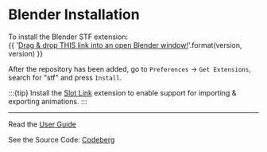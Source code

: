 # Blender Installation

To install the Blender STF extension:<br>
{{ '<a class="drag-button" href="https://github.com/emperorofmars/stf_blender/releases/download/v{}/stf_blender-{}.zip?repository=https://blender.stfform.at&blender_version_min=4.4.0"><span>Drag & drop THIS link into an open Blender window!</span></a>'.format(version, version) }}

After the repository has been added, go to `Preferences` → `Get Extensions`, search for "stf" and press `Install`. 

:::{tip}
Install the [Slot Link](https://extensions.blender.org/add-ons/slot-link/) extension to enable support for importing & exporting animations.
:::

---

Read the [User Guide](../guides/blender/blender.md)

See the Source Code: [Codeberg](https://codeberg.org/emperorofmars/stf_blender)
